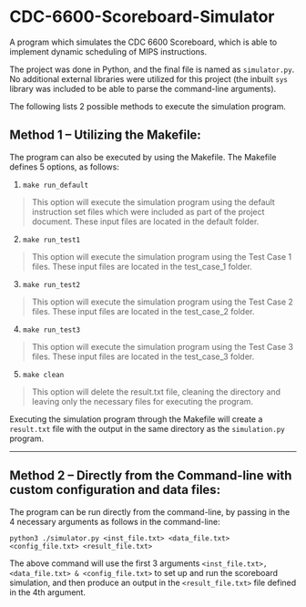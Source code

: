 # CDC-6600-Scoreboard-Simulator
A program which simulates the CDC 6600 Scoreboard, which is able to implement dynamic scheduling of MIPS instructions. 

The project was done in Python, and the final file is named as `simulator.py`. No additional external libraries were utilized for this project (the inbuilt `sys` library was included to be able to parse the command-line arguments). 

The following lists 2 possible methods to execute the simulation program. 
## Method 1 – Utilizing the Makefile:

The program can also be executed by using the Makefile. The Makefile defines 5 options, as follows:
1. `make run_default`

> This option will execute the simulation program using the default instruction set files which were included as part of the project document. These input files are located in the default folder.

2. `make run_test1`

> This option will execute the simulation program using the Test Case 1 files. These input files are located in the test_case_1 folder.

3. `make run_test2`

> This option will execute the simulation program using the Test Case 2 files. These input files are located in the test_case_2 folder.

4. `make run_test3`

> This option will execute the simulation program using the Test Case 3 files. These input files are located in the test_case_3 folder.

5. `make clean`

> This option will delete the result.txt file, cleaning the directory and leaving only the necessary files for executing the program.

Executing the simulation program through the Makefile will create a `result.txt` file with the output in the same directory as the `simulation.py` program. 

---
## Method 2 – Directly from the Command-line with custom configuration and data files:

The program can be run directly from the command-line, by passing in the 4 necessary arguments as follows in the command-line:

`python3 ./simulator.py <inst_file.txt> <data_file.txt> <config_file.txt> <result_file.txt>`
	
The above command will use the first 3 arguments `<inst_file.txt>, <data_file.txt> & <config_file.txt>` to set up and run the scoreboard simulation, and then produce an output in the `<result_file.txt>` file defined in the 4th argument. 


